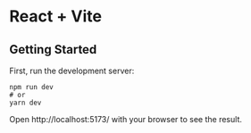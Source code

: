 # React + Vite
## Getting Started
First, run the development server:
```
npm run dev
# or
yarn dev
```
Open http://localhost:5173/ with your browser to see the result.
